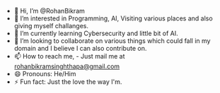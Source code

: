 - 👋 Hi, I’m @RohanBikram
- 👀 I’m interested in Programming, AI, Visiting various places and also giving myself challanges.
- 🌱 I’m currently learning Cybersecurity and little bit of AI.
- 💞️ I’m looking to collaborate on various things which could fall in my domain and I believe I can also contribute on.
- 📫 How to reach me,
      - Just mail me at rohanbikramsinghthapa@gmail.com
- 😄 Pronouns: He/Him
- ⚡ Fun fact: Just the love the way I'm.

<!---
RohanBikram/RohanBikram is a ✨ special ✨ repository because its `README.md` (this file) appears on your GitHub profile.
You can click the Preview link to take a look at your changes.
--->
